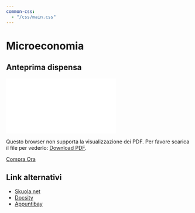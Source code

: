 ```yaml
---
common-css:
  - "/css/main.css"
---
```


# Microeconomia
## Anteprima dispensa

<object data="/anteprime/anteprima_dispensa_microeconomia.pdf" type="application/pdf" width="700px" height="700px">
    <embed src="/anteprime/anteprima_dispensa_microeconomia.pdf">
        <p>Questo browser non supporta la visualizzazione dei PDF. Per favore scarica il file per vederlo: <a href="/anteprime/anteprima_dispensa_microeconomia.pdf">Download PDF</a>.</p>
    </embed>
</object>

<div id=”gumroad”>
    <a class="gumroad-button" href="https://gum.co/microeconomia">Compra Ora</a>
</div>


## Link alternativi
- <a href="http://bit.ly/prove_risolte_microeconomia" target="_blank" rel="noopener">Skuola.net</a>
- <a href="http://bit.ly/micro_docsity" target="_blank" rel="noopener">Docsity</a>
- <a href="http://bit.ly/micro_appuntibay" target="_blank" rel="noopener">Appuntibay</a>

<script>
    (function() {
    if( window.innerWidth > 600 ) {
        var theScript = document.createElement('script');
        theScript.type = 'text/javascript';
        theScript.src = 'https://gumroad.com/js/gumroad.js';

        var head = document.getElementsById('gumroad');
        head.appendChild(theScript);
    }
    })();
</script>